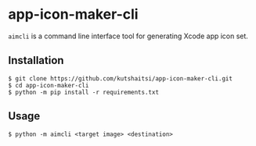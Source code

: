 # app-icon-maker-cli

`aimcli` is a command line interface tool for generating Xcode app icon set.

## Installation

```
$ git clone https://github.com/kutshaitsi/app-icon-maker-cli.git
$ cd app-icon-maker-cli
$ python -m pip install -r requirements.txt
```

## Usage

```
$ python -m aimcli <target image> <destination>
```
